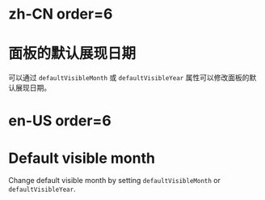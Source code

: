# zh-CN order=6

# 面板的默认展现日期

可以通过 `defaultVisibleMonth` 或 `defaultVisibleYear` 属性可以修改面板的默认展现日期。

# en-US order=6

# Default visible month

Change default visible month by setting `defaultVisibleMonth` or `defaultVisibleYear`.
